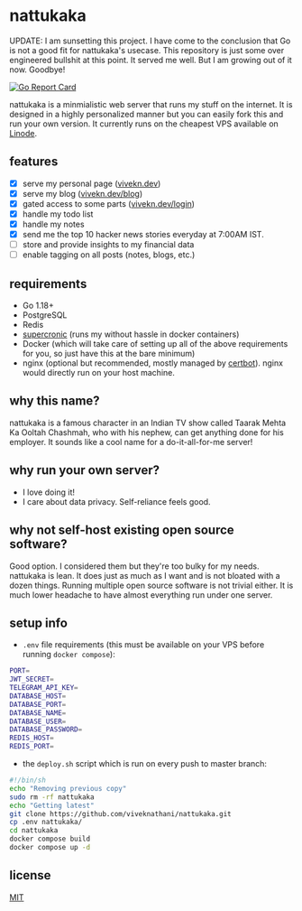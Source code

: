# nattukaka

UPDATE: I am sunsetting this project. I have come to the conclusion that Go is not a good fit for nattukaka's usecase. This repository is just some over engineered bullshit at this point. It served me well. But I am growing out of it now. Goodbye!

[![Go Report Card](https://goreportcard.com/badge/github.com/viveknathani/nattukaka)](https://goreportcard.com/report/github.com/viveknathani/nattukaka) 

nattukaka is a minmialistic web server that runs my stuff on the internet. It is designed in a highly personalized manner but you can easily fork this and run your own version. It currently runs on the cheapest VPS available on [Linode](https://www.linode.com). 

## features

- [x] serve my personal page ([vivekn.dev](https://vivekn.dev])) 
- [x] serve my blog ([vivekn.dev/blog](https://vivekn.dev/blog)) 
- [x] gated access to some parts ([vivekn.dev/login](https://vivekn.dev/login)) 
- [x] handle my todo list 
- [x] handle my notes 
- [x] send me the top 10 hacker news stories everyday at 7:00AM IST. 
- [ ] store and provide insights to my financial data 
- [ ] enable tagging on all posts (notes, blogs, etc.)

## requirements

- Go 1.18+ 
- PostgreSQL 
- Redis 
- [supercronic](https://github.com/aptible/supercronic) (runs my without hassle in docker containers)
- Docker (which will take care of setting up all of the above requirements for you, so just have this at the bare minimum) 
- nginx (optional but recommended, mostly managed by [certbot](https://certbot.eff.org/)). nginx would directly run on your host machine. 

## why this name? 

nattukaka is a famous character in an Indian TV show called Taarak Mehta Ka Ooltah Chashmah, who with his nephew, can get anything done for his employer. It sounds like a cool name for a do-it-all-for-me server! 

## why run your own server? 

- I love doing it! 
- I care about data privacy. Self-reliance feels good. 

## why not self-host existing open source software? 

Good option. I considered them but they're too bulky for my needs. nattukaka is lean. It does just as much as I want and is not bloated with a dozen things. Running multiple open source software is not trivial either. It is much lower headache to have almost everything run under one server. 

## setup info

- `.env` file requirements (this must be available on your VPS before running `docker compose`):
```bash
PORT=
JWT_SECRET=
TELEGRAM_API_KEY=
DATABASE_HOST=
DATABASE_PORT=
DATABASE_NAME=
DATABASE_USER=
DATABASE_PASSWORD=
REDIS_HOST=
REDIS_PORT=
```
- the `deploy.sh` script which is run on every push to master branch:
```bash
#!/bin/sh
echo "Removing previous copy"
sudo rm -rf nattukaka
echo "Getting latest"
git clone https://github.com/viveknathani/nattukaka.git
cp .env nattukaka/
cd nattukaka
docker compose build
docker compose up -d
```
## license

[MIT](./LICENSE)

